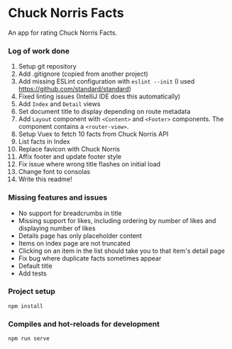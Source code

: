 
# Chuck Norris Facts

An app for rating Chuck Norris Facts.

### Log of work done

1. Setup git repository
2. Add .gitignore (copied from another project)
3. Add missing ESLint configuration with `eslint --init` (I used https://github.com/standard/standard)
4. Fixed linting issues (IntelliJ IDE does this automatically)
5. Add `Index` and `Detail` views
6. Set document title to display depending on route metadata
7. Add `Layout` component with `<Content>` and `<Footer>` components. The <Content> component contains a `<router-view>`.
8. Setup Vuex to fetch 10 facts from Chuck Norris API
9. List facts in Index
10. Replace favicon with Chuck Norris
11. Affix footer and update footer style
12. Fix issue where wrong title flashes on initial load
13. Change font to consolas
14. Write this readme!


### Missing features and issues

- No support for breadcrumbs in title
- Missing support for likes, including ordering by number of likes and displaying number of likes
- Details page has only placeholder content
- Items on index page are not truncated
- Clicking on an item in the list should take you to that item's detail page
- Fix bug where duplicate facts sometimes appear
- Default title
- Add tests

### Project setup
```
npm install
```

### Compiles and hot-reloads for development
```
npm run serve
```
